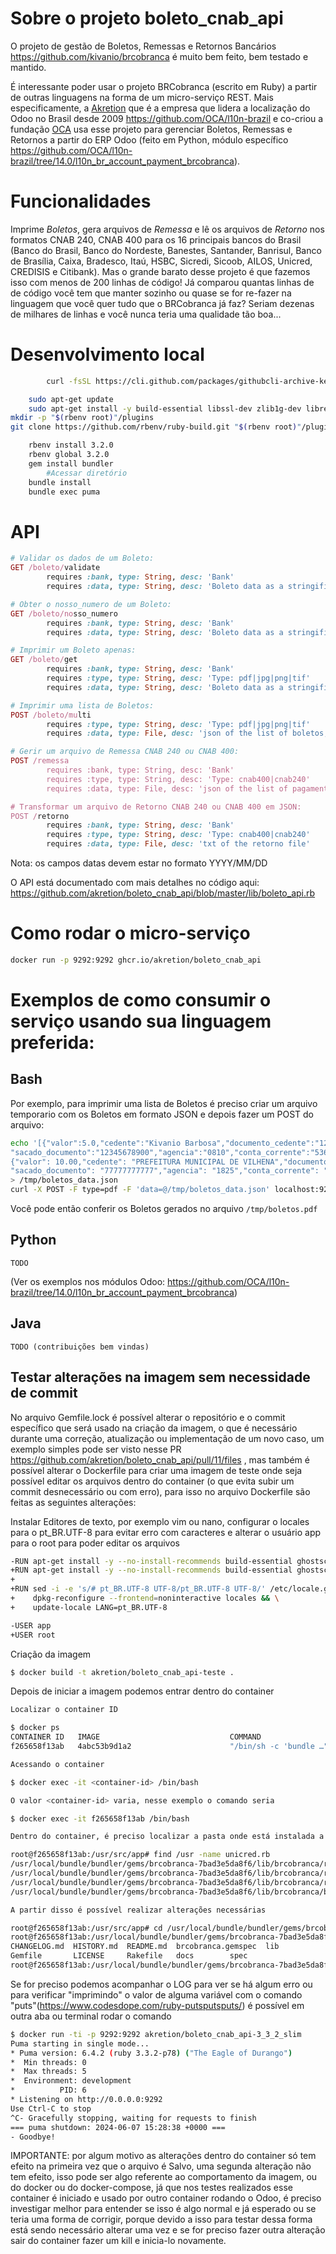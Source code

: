 # Sobre o projeto boleto_cnab_api


O projeto de gestão de Boletos, Remessas e Retornos Bancários https://github.com/kivanio/brcobranca é muito bem feito, bem testado e mantido.

É interessante poder usar o projeto BRCobranca (escrito em Ruby) a partir de outras linguagens na forma de um micro-serviço REST.
Mais especificamente, a [Akretion](http://www.akretion.com) que é a empresa que lidera a localização do Odoo no Brasil desde 2009 https://github.com/OCA/l10n-brazil e co-criou a fundação [OCA](https://odoo-community.org/) usa esse projeto para gerenciar Boletos, Remessas e Retornos a partir do ERP Odoo (feito em Python, módulo específico https://github.com/OCA/l10n-brazil/tree/14.0/l10n_br_account_payment_brcobranca).

# Funcionalidades

Imprime *Boletos*, gera arquivos de *Remessa* e lê os arquivos de *Retorno* nos formatos CNAB 240, CNAB 400 para os 16 principais bancos do Brasil (Banco do Brasil, Banco do Nordeste, Banestes, Santander, Banrisul, Banco de Brasília, Caixa, Bradesco, Itaú, HSBC, Sicredi, Sicoob, AILOS, Unicred, CREDISIS e Citibank). Mas o grande barato desse projeto é que fazemos isso com menos de 200 linhas de código! Já comparou quantas linhas de de código você tem que manter sozinho ou quase se for re-fazer na linguagem que você quer tudo que o BRCobranca já faz? Seriam dezenas de milhares de linhas e você nunca teria uma qualidade tão boa...



# Desenvolvimento local
```bash
        curl -fsSL https://cli.github.com/packages/githubcli-archive-keyring.gpg | sudo dd of=/usr/share/keyrings/githubcli-archive-keyring.gpg

	sudo apt-get update
	sudo apt-get install -y build-essential libssl-dev zlib1g-dev libreadline-dev libyaml-dev libxml2-dev libxslt1-dev libcurl4-openssl-dev software-properties-common libffi-dev
mkdir -p "$(rbenv root)"/plugins
git clone https://github.com/rbenv/ruby-build.git "$(rbenv root)"/plugins/ruby-build

	rbenv install 3.2.0
	rbenv global 3.2.0
	gem install bundler
        #Acessar diretório
	bundle install
	bundle exec puma
```

# API

```ruby
# Validar os dados de um Boleto:
GET /boleto/validate
        requires :bank, type: String, desc: 'Bank'
        requires :data, type: String, desc: 'Boleto data as a stringified json'

# Obter o nosso_numero de um Boleto:
GET /boleto/nosso_numero
        requires :bank, type: String, desc: 'Bank'
        requires :data, type: String, desc: 'Boleto data as a stringified json'

# Imprimir um Boleto apenas:
GET /boleto/get
        requires :bank, type: String, desc: 'Bank'
        requires :type, type: String, desc: 'Type: pdf|jpg|png|tif'
        requires :data, type: String, desc: 'Boleto data as a stringified json'

# Imprimir uma lista de Boletos:
POST /boleto/multi
        requires :type, type: String, desc: 'Type: pdf|jpg|png|tif'
        requires :data, type: File, desc: 'json of the list of boletos, including the "bank" key'

# Gerir um arquivo de Remessa CNAB 240 ou CNAB 400:
POST /remessa
        requires :bank, type: String, desc: 'Bank'
        requires :type, type: String, desc: 'Type: cnab400|cnab240'
        requires :data, type: File, desc: 'json of the list of pagamentos'

# Transformar um arquivo de Retorno CNAB 240 ou CNAB 400 em JSON:
POST /retorno
        requires :bank, type: String, desc: 'Bank'
        requires :type, type: String, desc: 'Type: cnab400|cnab240'
        requires :data, type: File, desc: 'txt of the retorno file'
```

Nota: os campos datas devem estar no formato YYYY/MM/DD

O API está documentado com mais detalhes no código aqui: https://github.com/akretion/boleto_cnab_api/blob/master/lib/boleto_api.rb

# Como rodar o micro-serviço

```bash
docker run -p 9292:9292 ghcr.io/akretion/boleto_cnab_api
```

# Exemplos de como consumir o serviço usando sua linguagem preferida:

## Bash

Por exemplo, para imprimir uma lista de Boletos é preciso criar um arquivo temporario com os Boletos em formato JSON e depois fazer um POST do arquivo:
```bash
echo '[{"valor":5.0,"cedente":"Kivanio Barbosa","documento_cedente":"12345678912","sacado":"Claudio Pozzebom",
"sacado_documento":"12345678900","agencia":"0810","conta_corrente":"53678","convenio":12387,"nosso_numero":"12345678","bank":"itau"},
{"valor": 10.00,"cedente": "PREFEITURA MUNICIPAL DE VILHENA","documento_cedente": "04092706000181","sacado": "João Paulo Barbosa",
"sacado_documento": "77777777777","agencia": "1825","conta_corrente": "0000528","convenio": "245274","nosso_numero": "000000000000001","bank":"caixa"}]'\
> /tmp/boletos_data.json
curl -X POST -F type=pdf -F 'data=@/tmp/boletos_data.json' localhost:9292/api/boleto/multi > /tmp/boletos.pdf
```
Você pode então conferir os Boletos gerados no arquivo ```/tmp/boletos.pdf```

## Python

```
TODO
```
(Ver os exemplos nos módulos Odoo: https://github.com/OCA/l10n-brazil/tree/14.0/l10n_br_account_payment_brcobranca)

## Java

```
TODO (contribuições bem vindas)
```

## Testar alterações na imagem sem necessidade de commit

No arquivo Gemfile.lock é possível alterar o repositório e o commit específico que será usado na criação da imagem, o que é necessário durante uma correção, atualização ou implementação de um novo caso, um exemplo simples pode ser visto nesse PR https://github.com/akretion/boleto_cnab_api/pull/11/files , mas também é possível alterar o Dockerfile para criar uma imagem de teste onde seja possível editar os arquivos dentro do container (o que evita subir um commit desnecessário ou com erro), para isso no arquivo Dockerfile são feitas as seguintes alterações:

Instalar Editores de texto, por exemplo vim ou nano, configurar o locales para o pt_BR.UTF-8 para evitar erro com caracteres e alterar o usuário app para o root para poder editar os arquivos
```bash
-RUN apt-get install -y --no-install-recommends build-essential ghostscript git ruby-dev bundler
+RUN apt-get install -y --no-install-recommends build-essential ghostscript git ruby-dev bundler vim locales nano
+
+RUN sed -i -e 's/# pt_BR.UTF-8 UTF-8/pt_BR.UTF-8 UTF-8/' /etc/locale.gen && \
+    dpkg-reconfigure --frontend=noninteractive locales && \
+    update-locale LANG=pt_BR.UTF-8

-USER app
+USER root

```

Criação da imagem
```bash
$ docker build -t akretion/boleto_cnab_api-teste .
```

Depois de iniciar a imagem podemos entrar dentro do container
```bash
Localizar o container ID

$ docker ps
CONTAINER ID   IMAGE                             COMMAND                  CREATED             STATUS             PORTS                                                 NAMES
f265658f13ab   4abc53b9d1a2                      "/bin/sh -c 'bundle …"   About an hour ago   Up About an hour   9292/tcp

Acessando o container

$ docker exec -it <container-id> /bin/bash

O valor <container-id> varia, nesse exemplo o comando seria

$ docker exec -it f265658f13ab /bin/bash

Dentro do container, é preciso localizar a pasta onde está instalada a biblioteca, no exemplo é usado o comando find

root@f265658f13ab:/usr/src/app# find /usr -name unicred.rb
/usr/local/bundle/bundler/gems/brcobranca-7bad3e5da8f6/lib/brcobranca/retorno/cnab400/unicred.rb
/usr/local/bundle/bundler/gems/brcobranca-7bad3e5da8f6/lib/brcobranca/remessa/cnab240/unicred.rb
/usr/local/bundle/bundler/gems/brcobranca-7bad3e5da8f6/lib/brcobranca/remessa/cnab400/unicred.rb
/usr/local/bundle/bundler/gems/brcobranca-7bad3e5da8f6/lib/brcobranca/boleto/unicred.rb

A partir disso é possível realizar alterações necessárias

root@f265658f13ab:/usr/src/app# cd /usr/local/bundle/bundler/gems/brcobranca-7bad3e5da8f6/
root@f265658f13ab:/usr/local/bundle/bundler/gems/brcobranca-7bad3e5da8f6# ls
CHANGELOG.md  HISTORY.md  README.md  brcobranca.gemspec  lib
Gemfile       LICENSE	  Rakefile   docs		 spec
root@f265658f13ab:/usr/local/bundle/bundler/gems/brcobranca-7bad3e5da8f6# vim lib/brcobranca/boleto/unicred.rb

```

Se for preciso podemos acompanhar o LOG para ver se há algum erro ou para verificar "imprimindo" o valor de alguma variável com o comando "puts"(https://www.codesdope.com/ruby-putsputsputs/) é possível em outra aba ou terminal rodar o comando
```bash
$ docker run -ti -p 9292:9292 akretion/boleto_cnab_api-3_3_2_slim
Puma starting in single mode...
* Puma version: 6.4.2 (ruby 3.3.2-p78) ("The Eagle of Durango")
*  Min threads: 0
*  Max threads: 5
*  Environment: development
*          PID: 6
* Listening on http://0.0.0.0:9292
Use Ctrl-C to stop
^C- Gracefully stopping, waiting for requests to finish
=== puma shutdown: 2024-06-07 15:28:38 +0000 ===
- Goodbye!
```

IMPORTANTE: por algum motivo as alterações dentro do container só tem efeito na primeira vez que o arquivo é Salvo, uma segunda alteração não tem efeito, isso pode ser algo referente ao comportamento da imagem, ou do docker ou do docker-compose, já que nos testes realizados esse container é iniciado e usado por outro container rodando o Odoo, é preciso investigar melhor para entender se isso é algo normal e já esperado ou se teria uma forma de corrigir, porque devido a isso para testar dessa forma está sendo necessário alterar uma vez e se for preciso fazer outra alteração sair do container fazer um kill e inicia-lo novamente.

